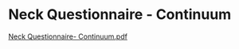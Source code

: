 # Neck Questionnaire - Continuum

[Neck Questionnaire- Continuum.pdf](Neck%20Questionnaire%20-%20Continuum%204a88380761f2489abd373feca715b391/Neck_Questionnaire-_Continuum.pdf)